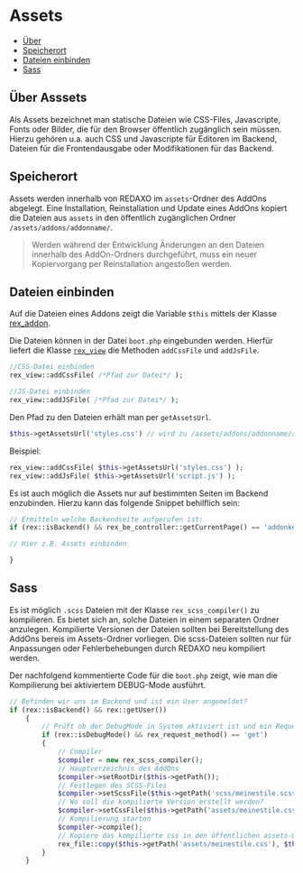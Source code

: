 # Assets

- [Über](#plugin)
- [Speicherort](#speicherort)
- [Dateien einbinden](#einbinden)
- [Sass](#sass)

<a name="ueber"></a>
## Über Asssets

Als Assets bezeichnet man statische Dateien wie CSS-Files, Javascripte, Fonts oder Bilder, die für den Browser öffentlich zugänglich sein müssen. Hierzu gehören u.a. auch CSS und Javascripte für Editoren im Backend, Dateien für die Frontendausgabe oder Modifikationen für das Backend.   

<a name="speicherort"></a>
## Speicherort

Assets werden innerhalb von REDAXO im `assets`-Ordner des AddOns abgelegt. Eine Installation, Reinstallation und Update eines AddOns kopiert die Dateien aus `assets` in den öffentlich zugänglichen Ordner `/assets/addons/addonname/`. 

> Werden während der Entwicklung Änderungen an den Dateien innerhalb des AddOn-Ordners durchgeführt, muss ein neuer Kopiervorgang per Reinstallation angestoßen werden.   

<a name="einbinden"></a>
## Dateien einbinden

Auf die Dateien eines Addons zeigt die Variable `$this` mittels der Klasse [rex_addon](http://www.redaxo.org/docs/master/class-rex_addon.html).

Die Dateien können in der Datei `boot.php` eingebunden werden. Hierfür liefert die Klasse [`rex_view`](http://www.redaxo.org/docs/master/class-rex_view.html) die Methoden `addCssFile` und `addJsFile`.

```php
//CSS-Datei einbinden
rex_view::addCssFile( /*Pfad zur Datei*/ );

//JS-Datei einbinden
rex_view::addJSFile( /*Pfad zur Datei*/ );
```
Den Pfad zu den Dateien erhält man per `getAssetsUrl`.

```php
$this->getAssetsUrl('styles.css') // wird zu /assets/addons/addonname/styles.css
```

Beispiel:

```php
rex_view::addCssFile( $this->getAssetsUrl('styles.css') );
rex_view::addJsFile( $this->getAssetsUrl('script.js') );
```

Es ist auch möglich die Assets nur auf bestimmten Seiten im Backend enzubinden. Hierzu kann das folgende Snippet behilflich sein: 

```php
// Ermitteln welche Backendseite aufgerufen ist:
if (rex::isBackend() && rex_be_controller::getCurrentPage() == 'addonkey/unterseite') { 

// Hier z.B. Assets einbinden

}
```

<a name="sass"></a>
## Sass

Es ist möglich `.scss` Dateien mit der Klasse `rex_scss_compiler()` zu kompilieren. Es bietet sich an, solche Dateien in einem separaten Ordner anzulegen. Kompilierte Versionen der Dateien sollten bei Bereitstellung des AddOns bereis im Assets-Ordner vorliegen. Die scss-Dateien sollten nur für Anpassungen oder Fehlerbehebungen durch REDAXO neu kompiliert werden. 

Der nachfolgend kommentierte Code für die `boot.php` zeigt, wie man die Kompilierung bei aktiviertem DEBUG-Mode ausführt. 

```php
// Befinden wir uns im Backend und ist ein User angemeldet?
if (rex::isBackend() && rex::getUser())
    {
        // Prüft ob der DebugMode in System aktiviert ist und ein Request erfolgte
        if (rex::isDebugMode() && rex_request_method() == 'get')
        {
            // Compiler
            $compiler = new rex_scss_compiler();
            // Hauptverzeichnis des AddOns
            $compiler->setRootDir($this->getPath());
            // Festlegen des SCSS-Files
            $compiler->setScssFile($this->getPath('scss/meinestile.scss'));
            // Wo soll die kompilierte Version erstellt werden?
            $compiler->setCssFile($this->getPath('assets/meinestile.css'));
            // Kompilierung starten
            $compiler->compile();
            // Kopiere das kompilierte css in den öffentlichen assets-Ordner
            rex_file::copy($this->getPath('assets/meinestile.css'), $this->getAssetsPath('meinestile.css'));
        }
    }
```



